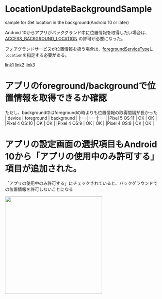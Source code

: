 # LocationUpdateBackgroundSample
sample for Get location in the background(Android 10 or later)

Android 10からアプリがバックグランド中に位置情報を取得したい場合は、[ACCESS_BACKGROUND_LOCATION](https://developer.android.com/reference/android/Manifest.permission#ACCESS_BACKGROUND_LOCATION) の許可が必要になった。

フォアグランドサービスが位置情報を扱う場合は、[foregroundServiceType](https://developer.android.com/reference/android/R.attr#foregroundServiceType)に`location`を指定する必要がある。

[link1](https://developer.android.com/about/versions/10/features#fg-service-types)
[link2](https://developer.android.com/about/versions/10/highlights#privacy_for_users)
[link3](https://developer.android.com/about/versions/10/privacy/changes#app-access-device-location)

# アプリのforeground/backgroundで位置情報を取得できるか確認

ただし、background中はforegroundの時よりも位置情報の取得間隔が長かった
| device | foreground | background |
|:---|:---:|:---|
|Pixel 5 OS:11 | OK | OK |
|Pixel 4 OS:10 | OK | OK |
|Pixel 4 OS:9 | OK | OK |
|Pixel 4 OS:8 | OK | OK |

# アプリの設定画面の選択項目もAndroid 10から「アプリの使用中のみ許可する」項目が追加された。

「アプリの使用中のみ許可する」にチェックされていると、バックグラウンドでの位置情報を許可しないことになる

<img src="https://user-images.githubusercontent.com/16476224/115006050-625da080-9ee3-11eb-8849-d72701fcdff9.png" width=320 />
